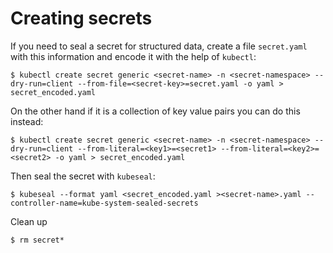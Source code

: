 # Creating secrets
If you need to seal a secret for structured data, create a file `secret.yaml`
with this information and encode it with the help of `kubectl`:

```console
$ kubectl create secret generic <secret-name> -n <secret-namespace> --dry-run=client --from-file=<secret-key>=secret.yaml -o yaml > secret_encoded.yaml
```

On the other hand if it is a collection of key value pairs you can do this instead:

```console
$ kubectl create secret generic <secret-name> -n <secret-namespace> --dry-run=client --from-literal=<key1>=<secret1> --from-literal=<key2>=<secret2> -o yaml > secret_encoded.yaml
```

Then seal the secret with `kubeseal`:

```console
$ kubeseal --format yaml <secret_encoded.yaml ><secret-name>.yaml --controller-name=kube-system-sealed-secrets    
```

Clean up

```console
$ rm secret*
```

